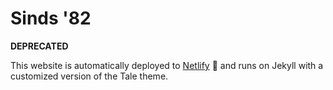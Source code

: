 # Sinds '82

**DEPRECATED**

This website is automatically deployed to [Netlify](http://netlify.com) 💪 and runs on Jekyll with a customized version of the Tale theme.
